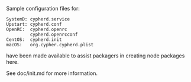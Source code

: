 Sample configuration files for:
```
SystemD: cypherd.service
Upstart: cypherd.conf
OpenRC:  cypherd.openrc
         cypherd.openrcconf
CentOS:  cypherd.init
macOS:   org.cypher.cypherd.plist
```
have been made available to assist packagers in creating node packages here.

See doc/init.md for more information.
